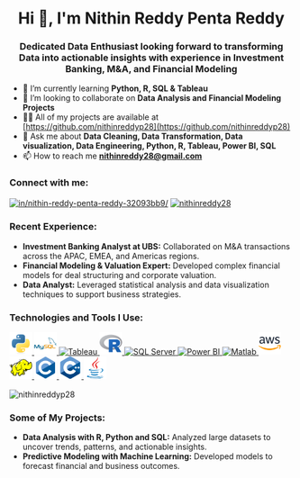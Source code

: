 <h1 align="center">Hi 👋, I'm Nithin Reddy Penta Reddy</h1>
<h3 align="center">Dedicated Data Enthusiast looking forward to transforming Data into actionable insights with experience in Investment Banking, M&A, and Financial Modeling</h3>

- 🌱 I’m currently learning **Python, R, SQL & Tableau**
- 👯 I’m looking to collaborate on **Data Analysis and Financial Modeling Projects**
- 👨‍💻 All of my projects are available at [https://github.com/nithinreddyp28](https://github.com/nithinreddyp28)
- 💬 Ask me about **Data Cleaning, Data Transformation, Data visualization, Data Engineering, Python, R, Tableau, Power BI, SQL**
- 📫 How to reach me **nithinreddy28@gmail.com**

<h3 align="left">Connect with me:</h3>
<p align="left">
  <a href="https://linkedin.com/in/in/nithin-reddy-penta-reddy-32093bb9/" target="blank"><img align="center" src="https://raw.githubusercontent.com/rahuldkjain/github-profile-readme-generator/master/src/images/icons/Social/linked-in-alt.svg" alt="in/nithin-reddy-penta-reddy-32093bb9/" height="30" width="40" /></a>
  <a href="https://kaggle.com/nithinreddy28" target="blank"><img align="center" src="https://raw.githubusercontent.com/rahuldkjain/github-profile-readme-generator/master/src/images/icons/Social/kaggle.svg" alt="nithinreddy28" height="30" width="40" /></a>
</p>

<h3 align="left">Recent Experience:</h3>
<p align="left">
  <ul>
    <li><strong>Investment Banking Analyst at UBS:</strong> Collaborated on M&A transactions across the APAC, EMEA, and Americas regions.</li>
    <li><strong>Financial Modeling & Valuation Expert:</strong> Developed complex financial models for deal structuring and corporate valuation.</li>
    <li><strong>Data Analyst:</strong> Leveraged statistical analysis and data visualization techniques to support business strategies.</li>
  </ul>
</p>

<h3 align="left">Technologies and Tools I Use:</h3>
<p align="left">
  <a href="https://www.python.org" target="_blank">
    <img src="https://raw.githubusercontent.com/devicons/devicon/master/icons/python/python-original.svg" alt="Python" width="40" height="40" />
  </a>
  <a href="https://www.mysql.com/" target="_blank">
    <img src="https://raw.githubusercontent.com/devicons/devicon/master/icons/mysql/mysql-original-wordmark.svg" alt="MySQL" width="40" height="40" />
  </a>
  <a href="https://www.tableau.com" target="_blank">
    <img src="https://raw.githubusercontent.com/devicons/devicon/master/icons/tableau/tableau-original-wordmark.svg" alt="Tableau" width="40" height="40" />
  </a>
  <a href="https://www.r-project.org" target="_blank">
    <img src="https://raw.githubusercontent.com/devicons/devicon/master/icons/r/r-original.svg" alt="R" width="40" height="40" />
  </a>
  <a href="https://www.microsoft.com/en-us/sql-server" target="_blank">
    <img src="https://www.svgrepo.com/show/303229/microsoft-sql-server-logo.svg" alt="SQL Server" width="40" height="40" />
  </a>
  <a href="https://www.microsoft.com/en-us/powerbi" target="_blank">
    <img src="https://upload.wikimedia.org/wikipedia/commons/a/a8/Power_BI_Logo_2022.svg" alt="Power BI" width="40" height="40" />
  </a>
  <a href="https://www.mathworks.com/" target="_blank">
    <img src="https://upload.wikimedia.org/wikipedia/commons/2/21/Matlab_Logo.png" alt="Matlab" width="40" height="40" />
  </a>
  <a href="https://aws.amazon.com" target="_blank">
    <img src="https://raw.githubusercontent.com/devicons/devicon/master/icons/amazonwebservices/amazonwebservices-original-wordmark.svg" alt="AWS" width="40" height="40" />
  </a>
  <a href="https://hadoop.apache.org/" target="_blank">
    <img src="https://raw.githubusercontent.com/devicons/devicon/master/icons/hadoop/hadoop-original.svg" alt="Hadoop" width="40" height="40" />
  </a>
  <a href="https://www.cprogramming.com/" target="_blank">
    <img src="https://raw.githubusercontent.com/devicons/devicon/master/icons/c/c-original.svg" alt="C" width="40" height="40" />
  </a>
  <a href="https://www.w3schools.com/cpp/" target="_blank">
    <img src="https://raw.githubusercontent.com/devicons/devicon/master/icons/cplusplus/cplusplus-original.svg" alt="C++" width="40" height="40" />
  </a>
  <a href="https://www.java.com" target="_blank">
    <img src="https://raw.githubusercontent.com/devicons/devicon/master/icons/java/java-original.svg" alt="Java" width="40" height="40" />
  </a>
</p>

<p><img align="center" src="https://github-readme-stats.vercel.app/api/top-langs?username=nithinreddyp28&show_icons=true&locale=en&layout=compact" alt="nithinreddyp28" /></p>

<h3 align="left">Some of My Projects:</h3>
<ul>
  <li><strong>Data Analysis with R, Python and SQL:</strong> Analyzed large datasets to uncover trends, patterns, and actionable insights.</li>
  <li><strong>Predictive Modeling with Machine Learning:</strong> Developed models to forecast financial and business outcomes.</li>
</ul>
